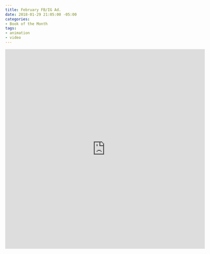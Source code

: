 ```yaml
---
title: February FB/IG Ad.
date: 2018-01-29 21:05:00 -05:00
categories:
- Book of the Month
tags:
- animation
- video
---
```


<div class="video-square">
	<iframe src="https://player.vimeo.com/video/253260381?&background=1&loop=1&autopause=0" width="640" height="640" frameborder="0" webkitallowfullscreen mozallowfullscreen allowfullscreen></iframe>
</div>